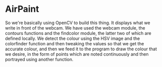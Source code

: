 # AirPaint
So we're basically using OpenCV to build this thing. It displays what we write in front of the webcam.
We have used the webcam module, the contours functions and the findcolor module, the latter two of which are defined locally. We detect the colour using the HSV image and the colorfinder function and then tweaking the values so that we get the accurate colour, and then we feed it to the program to draw the colour that we desire, in the form of points which are noted continuously and then portrayed using another function.
